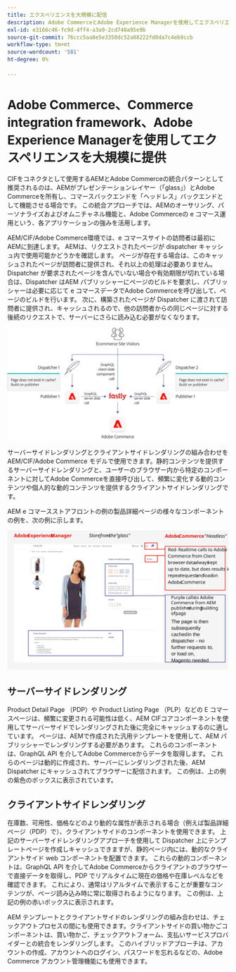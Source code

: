 ```yaml
---
title: エクスペリエンスを大規模に配信
description: Adobe CommerceとAdobe Experience Managerを使用してエクスペリエンスを大規模に提供する方法を説明します。
exl-id: e3166c46-fc9d-4ff4-a3a9-2cd740a95e9b
source-git-commit: 76ccc5aa8e5e3358dc52a88222fd0da7c4eb9ccb
workflow-type: tm+mt
source-wordcount: '581'
ht-degree: 0%

---
```


# Adobe Commerce、Commerce integration framework、Adobe Experience Managerを使用してエクスペリエンスを大規模に提供

CIFをコネクタとして使用するAEMとAdobe Commerceの統合パターンとして推奨されるのは、AEMがプレゼンテーションレイヤー（「glass」）とAdobe Commerceを所有し、コマースバックエンドを「ヘッドレス」バックエンドとして機能させる場合です。 この統合アプローチでは、AEMのオーサリング、パーソナライズおよびオムニチャネル機能と、Adobe Commerceの e コマース運用という、各アプリケーションの強みを活用します。

AEM/CIF/Adobe Commerce環境では、e コマースサイトの訪問者は最初にAEMに到達します。 AEMは、リクエストされたページが dispatcher キャッシュ内で使用可能かどうかを確認します。 ページが存在する場合は、このキャッシュされたページが訪問者に提供され、それ以上の処理は必要ありません。 Dispatcher が要求されたページを含んでいない場合や有効期限が切れている場合は、Dispatcher はAEM パブリッシャーにページのビルドを要求し、パブリッシャーは必要に応じて e コマースデータでAdobe Commerceを呼び出して、ページのビルドを行います。 次に、構築されたページが Dispatcher に渡されて訪問者に提供され、キャッシュされるので、他の訪問者からの同じページに対する後続のリクエストで、サーバーにさらに読み込む必要がなくなります。

![Adobe Experience Manager とAdobe Commerceのアーキテクチャの概要図](../assets/commerce-at-scale/overview.png)

サーバーサイドレンダリングとクライアントサイドレンダリングの組み合わせをAEM/CIF/Adobe Commerce モデルで使用できます。静的コンテンツを提供するサーバーサイドレンダリングと、ユーザーのブラウザー内から特定のコンポーネントに対してAdobe Commerceを直接呼び出して、頻繁に変化する動的コンテンツや個人的な動的コンテンツを提供するクライアントサイドレンダリングです。

AEM e コマースストアフロントの例の製品詳細ページの様々なコンポーネントの例を、次の例に示します。

![Adobe Experience Manager とAdobe Commerceのアーキテクチャの概要図](../assets/commerce-at-scale/product-details-page.svg)

## サーバーサイドレンダリング

Product Detail Page （PDP）や Product Listing Page （PLP）などの E コマースページは、頻繁に変更される可能性は低く、AEM CIFコアコンポーネントを使用してサーバーサイドでレンダリングされた後に完全にキャッシュするのに適しています。 ページは、AEMで作成された汎用テンプレートを使用して、AEM パブリッシャーでレンダリングする必要があります。 これらのコンポーネントは、GraphQL API を介してAdobe Commerceからデータを取得します。 これらのページは動的に作成され、サーバーにレンダリングされた後、AEM Dispatcher にキャッシュされてブラウザーに配信されます。 この例は、上の例の紫色のボックスに表示されています。

## クライアントサイドレンダリング

在庫数、可用性、価格などのより動的な属性が表示される場合（例えば製品詳細ページ（PDP）で）、クライアントサイドのコンポーネントを使用できます。 上記のサーバーサイドレンダリングアプローチを使用して Dispatcher 上にテンプレートページを作成しキャッシュできますが、静的ページ内には、動的なクライアントサイド web コンポーネントを配置できます。 これらの動的コンポーネントは、GraphQL API を介してAdobe Commerceからクライアントのブラウザーで直接データを取得し、PDP でリアルタイムに現在の価格や在庫レベルなどを確認できます。 これにより、通常はリアルタイムで表示することが重要なコンテンツが、ページ読み込み時に常に取得されるようになります。 この例は、上記の例の赤いボックスに表示されます。

AEM テンプレートとクライアントサイドのレンダリングの組み合わせは、チェックアウトプロセスの間にも使用できます。クライアントサイドの買い物かごコンポーネントは、買い物かご、チェックアウトフォーム、支払いサービスプロバイダーとの統合をレンダリングします。 このハイブリッドアプローチは、アカウントの作成、アカウントへのログイン、パスワードを忘れるなどの、Adobe Commerce アカウント管理機能にも使用できます。
